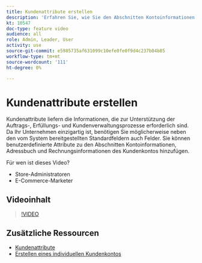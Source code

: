 ```yaml
---
title: Kundenattribute erstellen
description: 'Erfahren Sie, wie Sie den Abschnitten Kontoinformationen, Adressbuch und Rechnungsinformationen eines Kundenkontos benutzerdefinierte Attribute hinzufügen. '
kt: 10547
doc-type: feature video
audience: all
role: Admin, Leader, User
activity: use
source-git-commit: e5985735af631099c10efe0fe0f9d4c237b04b85
workflow-type: tm+mt
source-wordcount: '111'
ht-degree: 0%

---
```


# Kundenattribute erstellen

Kundenattribute liefern die Informationen, die zur Unterstützung der Auftrags-, Erfüllungs- und Kundenverwaltungsprozesse erforderlich sind. Da Ihr Unternehmen einzigartig ist, benötigen Sie möglicherweise neben den vom System bereitgestellten Standardfeldern auch Felder. Sie können benutzerdefinierte Attribute zu den Abschnitten Kontoinformationen, Adressbuch und Rechnungsinformationen des Kundenkontos hinzufügen.

Für wen ist dieses Video?

- Store-Administratoren
- E-Commerce-Marketer

## Videoinhalt

>[!VIDEO](https://video.tv.adobe.com/v/343661?quality=12&learn=on)

## Zusätzliche Ressourcen

- [Kundenattribute](https://docs.magento.com/user-guide/stores/attributes-customer.html)
- [Erstellen eines individuellen Kundenkontos](https://docs.magento.com/user-guide/customers/account-create.html)
